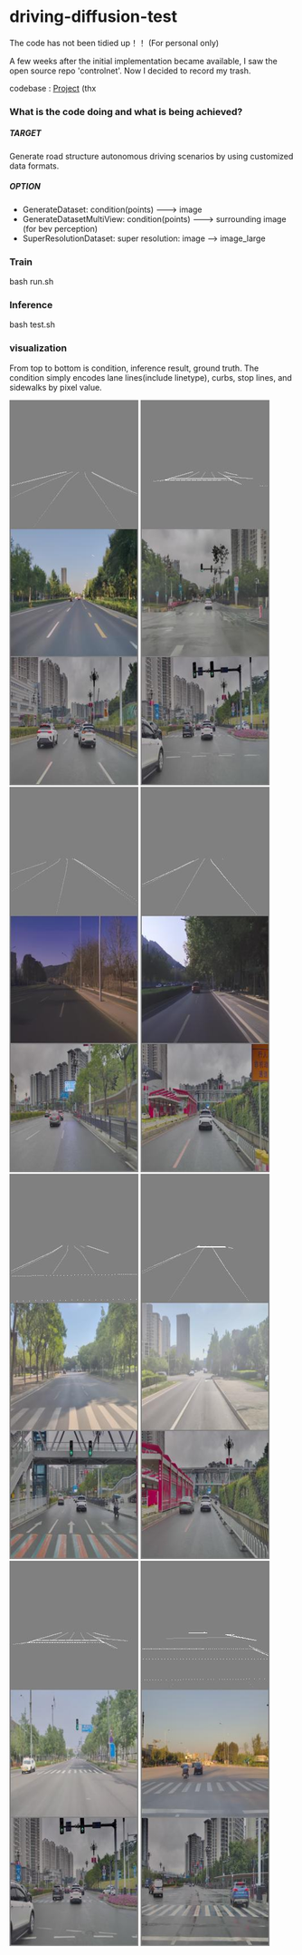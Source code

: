 # driving-diffusion-test

The code has not been tidied up！！ (For personal only)


A few weeks after the initial implementation became available, I saw the open source repo 'controlnet'. Now I decided to record my trash.

codebase : [Project](https://iterative-refinement.github.io/palette/ ) (thx

### What is the code doing and what is being achieved?

##### TARGET

Generate road structure autonomous driving scenarios by using customized data formats.

##### OPTION
+ GenerateDataset: condition(points) ---> image 
+ GenerateDatasetMultiView: condition(points) ---> surrounding image (for bev perception)
+ SuperResolutionDataset: super resolution: image --> image_large

### Train
bash run.sh

### Inference
bash test.sh

### visualization
From top to bottom is condition, inference result, ground truth.
The condition simply encodes lane lines(include linetype), curbs, stop lines, and sidewalks by pixel value.


![1](img/im_1.png)  ![1](img/im_2.png)  ![1](img/im_3.png) ![1](img/im_4.png)  ![1](img/im_6.png)  ![1](img/im_7.png)  ![1](img/im_8.png)  ![1](img/im_10.png) 
